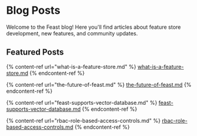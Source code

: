 # Blog Posts

Welcome to the Feast blog! Here you'll find articles about feature store development, new features, and community updates.

## Featured Posts

{% content-ref url="what-is-a-feature-store.md" %}
[what-is-a-feature-store.md](what-is-a-feature-store.md)
{% endcontent-ref %}

{% content-ref url="the-future-of-feast.md" %}
[the-future-of-feast.md](the-future-of-feast.md)
{% endcontent-ref %}

{% content-ref url="feast-supports-vector-database.md" %}
[feast-supports-vector-database.md](feast-supports-vector-database.md)
{% endcontent-ref %}

{% content-ref url="rbac-role-based-access-controls.md" %}
[rbac-role-based-access-controls.md](rbac-role-based-access-controls.md)
{% endcontent-ref %}
